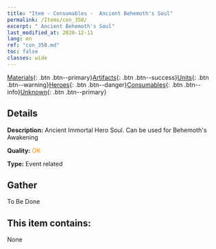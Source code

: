 ```yaml
---
title: "Item - Consumables -  Ancient Behemoth's Soul"
permalink: /Items/con_358/
excerpt: " Ancient Behemoth's Soul"
last_modified_at: 2020-12-11
lang: en
ref: "con_358.md"
toc: false
classes: wide
---
```

 [Materials](/Items/){: .btn .btn--primary}[Artifacts](/Items/Artifacts/){: .btn .btn--success}[Units](/Items/Units/){: .btn .btn--warning}[Heroes](/Items/Heroes/){: .btn .btn--danger}[Consumables](/Items/Consumables/){: .btn .btn--info}[Unknown](/Items/Unknown/){: .btn .btn--primary}

## Details
 **Description:** Ancient Immortal Hero Soul. Can be used for Behemoth's Awakening

 **Quality:** <span style="color: #FF8C00">OK</span>

 **Type:** Event related

## Gather

  To Be Done

## This item contains:

  None

